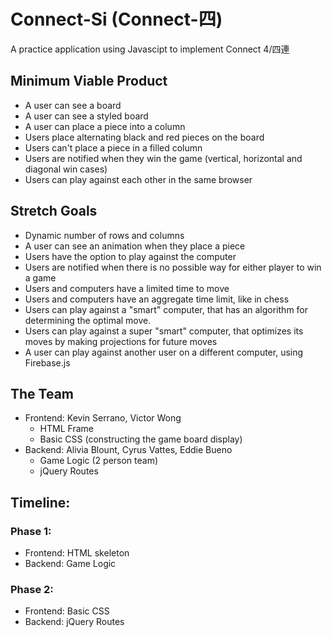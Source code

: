 # Connect-Si (Connect-四)
A practice application using Javascipt to implement Connect 4/四連

## Minimum Viable Product
+ A user can see a board
+ A user can see a styled board
+ A user can place a piece into a column
+ Users place alternating black and red pieces on the board
+ Users can't place a piece in a filled column
+ Users are notified when they win the game (vertical, horizontal and diagonal win cases)
+ Users can play against each other in the same browser

## Stretch Goals
+ Dynamic number of rows and columns
+ A user can see an animation when they place a piece
+ Users have the option to play against the computer
+ Users are notified when there is no possible way for either player to win a game
+ Users and computers have a limited time to move
+ Users and computers have an aggregate time limit, like in chess
+ Users can play against a "smart" computer, that has an algorithm for determining the optimal move.
+ Users can play against a super "smart" computer, that optimizes its moves by making projections for future moves
+ A user can play against another user on a different computer, using Firebase.js


## The Team
+ Frontend: Kevin Serrano, Victor Wong
  + HTML Frame
  + Basic CSS (constructing the game board display)
+ Backend: Alivia Blount, Cyrus Vattes, Eddie Bueno 
  + Game Logic (2 person team)
  + jQuery Routes

## Timeline:
### Phase 1:
+ Frontend: HTML skeleton
+ Backend: Game Logic

### Phase 2:
+ Frontend: Basic CSS
+ Backend: jQuery Routes